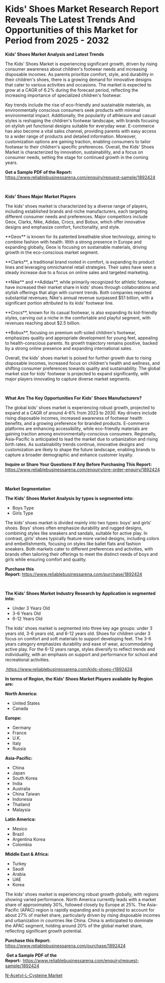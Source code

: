 <p><h1>Kids' Shoes Market Research Report Reveals The Latest Trends And Opportunities of this Market for Period from 2025 - 2032</h1></p><p><strong>Kids' Shoes Market Analysis and Latest Trends</strong></p>
<p><p>The Kids' Shoes Market is experiencing significant growth, driven by rising consumer awareness about children's footwear needs and increasing disposable incomes. As parents prioritize comfort, style, and durability in their children's shoes, there is a growing demand for innovative designs that cater to various activities and occasions. The market is expected to grow at a CAGR of 6.2% during the forecast period, reflecting the increasing importance of specialized children's footwear. </p><p>Key trends include the rise of eco-friendly and sustainable materials, as environmentally conscious consumers seek products with minimal environmental impact. Additionally, the popularity of athleisure and casual styles is reshaping the children's footwear landscape, with brands focusing on stylish yet functional designs suitable for everyday wear. E-commerce has also become a vital sales channel, providing parents with easy access to a wider range of products and detailed information. Moreover, customization options are gaining traction, enabling consumers to tailor footwear to their children's specific preferences. Overall, the Kids' Shoes Market is characterized by innovation, sustainability, and a focus on consumer needs, setting the stage for continued growth in the coming years.</p></p>
<p><strong>Get a Sample PDF of the Report:&nbsp;</strong> <a href="https://www.reliablebusinessarena.com/enquiry/request-sample/1892424?utm_campaign=2958&utm_medium=2&utm_source=Github&utm_content=ia&utm_term=28032025&utm_id=kids-shoes">https://www.reliablebusinessarena.com/enquiry/request-sample/1892424</a></p>
<p>&nbsp;</p>
<p><strong>Kids' Shoes Major Market Players</strong></p>
<p><p>The kids' shoes market is characterized by a diverse range of players, including established brands and niche manufacturers, each targeting different consumer needs and preferences. Major competitors include Geox, Clarks, Nike, Adidas, Crocs, and Bobux, which offer innovative designs and emphasize comfort, functionality, and style. </p><p>**Geox** is known for its patented breathable shoe technology, aiming to combine fashion with health. With a strong presence in Europe and expanding globally, Geox is focusing on sustainable materials, driving growth in the eco-conscious market segment. </p><p>**Clarks**, a traditional brand rooted in comfort, is expanding its product lines and leveraging omnichannel retail strategies. Their sales have seen a steady increase due to a focus on online sales and targeted marketing.</p><p>**Nike** and **Adidas**, while primarily recognized for athletic footwear, have increased their market share in kids' shoes through collaborations and stylish offerings that align with current trends. Both companies reported substantial revenues; Nike's annual revenue surpassed $51 billion, with a significant portion attributed to its kids' footwear line.</p><p>**Crocs**, known for its casual footwear, is also expanding its kid-friendly styles, carving out a niche in the comfortable and playful segment, with revenues reaching about $2.5 billion.</p><p>**Bobux**, focusing on premium soft-soled children's footwear, emphasizes quality and appropriate development for young feet, appealing to health-conscious parents. Its growth trajectory remains positive, backed by a strong online presence and expanding international sales.</p><p>Overall, the kids' shoes market is poised for further growth due to rising disposable incomes, increased focus on children's health and wellness, and shifting consumer preferences towards quality and sustainability. The global market size for kids' footwear is projected to expand significantly, with major players innovating to capture diverse market segments.</p></p>
<p>&nbsp;</p>
<p><strong>What Are The Key Opportunities For Kids' Shoes Manufacturers?</strong></p>
<p><p>The global kids' shoes market is experiencing robust growth, projected to expand at a CAGR of around 4-6% from 2023 to 2030. Key drivers include rising disposable incomes, increased awareness of footwear health benefits, and a growing preference for branded products. E-commerce platforms are enhancing accessibility, while eco-friendly materials are gaining traction among environmentally-conscious consumers. Regionally, Asia-Pacific is anticipated to lead the market due to urbanization and rising birth rates. As sustainability trends continue, innovative designs and customization are likely to shape the future landscape, enabling brands to capture a broader demographic and enhance customer loyalty.</p></p>
<p><strong>Inquire or Share Your Questions If Any Before Purchasing This Report:</strong> <a href="https://www.reliablebusinessarena.com/enquiry/pre-order-enquiry/1892424?utm_campaign=2958&utm_medium=2&utm_source=Github&utm_content=ia&utm_term=28032025&utm_id=kids-shoes">https://www.reliablebusinessarena.com/enquiry/pre-order-enquiry/1892424</a></p>
<p>&nbsp;</p>
<p><strong>Market Segmentation</strong></p>
<p><strong>The Kids' Shoes Market Analysis by types is segmented into:</strong></p>
<p><ul><li>Boys Type</li><li>Girls Type</li></ul></p>
<p><p>The kids' shoes market is divided mainly into two types: boys' and girls' shoes. Boys' shoes often emphasize durability and rugged designs, combining styles like sneakers and sandals, suitable for active play. In contrast, girls' shoes typically feature more varied designs, including colors and embellishments, focusing on styles like ballet flats and fashion sneakers. Both markets cater to different preferences and activities, with brands often tailoring their offerings to meet the distinct needs of boys and girls while ensuring comfort and quality.</p></p>
<p><strong>Purchase this Report:&nbsp;</strong><a href="https://www.reliablebusinessarena.com/purchase/1892424?utm_campaign=2958&utm_medium=2&utm_source=Github&utm_content=ia&utm_term=28032025&utm_id=kids-shoes">https://www.reliablebusinessarena.com/purchase/1892424</a></p>
<p>&nbsp;</p>
<p><strong>The Kids' Shoes Market Industry Research by Application is segmented into:</strong></p>
<p><ul><li>Under 3 Years Old</li><li>3-6 Years Old</li><li>6-12 Years Old</li></ul></p>
<p><p>The kids' shoes market is segmented into three key age groups: under 3 years old, 3-6 years old, and 6-12 years old. Shoes for children under 3 focus on comfort and soft materials to support developing feet. The 3-6 years category emphasizes durability and ease of wear, accommodating active play. For the 6-12 years range, styles diversify to reflect trends and individuality, with an emphasis on support and performance for school and recreational activities.</p></p>
<p><a href="https://www.reliablebusinessarena.com/kids-shoes-r1892424?utm_campaign=2958&utm_medium=2&utm_source=Github&utm_content=ia&utm_term=28032025&utm_id=kids-shoes">&nbsp;https://www.reliablebusinessarena.com/kids-shoes-r1892424</a></p>
<p><strong>In terms of Region, the Kids' Shoes Market Players available by Region are:</strong></p>
<p>
    <p> <strong> North America: </strong>
        <ul>
            <li>United States</li>
            <li>Canada</li>
        </ul>
        </p> 
    <p> <strong> Europe: </strong>
        <ul>
            <li>Germany</li>
            <li>France</li>
            <li>U.K.</li>
            <li>Italy</li>
            <li>Russia</li>
        </ul>
        </p> 
    <p> <strong> Asia-Pacific: </strong>
        <ul>
            <li>China</li>
            <li>Japan</li>
            <li>South Korea</li>
            <li>India</li>
            <li>Australia</li>
            <li>China Taiwan</li>
            <li>Indonesia</li>
            <li>Thailand</li>
            <li>Malaysia</li>
        </ul>
        </p> 
    <p> <strong> Latin America: </strong>
        <ul>
            <li>Mexico</li>
            <li>Brazil</li>
            <li>Argentina Korea</li>
            <li>Colombia</li>
        </ul>
        </p> 
    <p> <strong> Middle East & Africa: </strong>
        <ul>
            <li>Turkey</li>
            <li>Saudi</li>
            <li>Arabia</li>
            <li>UAE</li>
            <li>Korea</li>
        </ul>
    </p>
    </p>
<p><p>The kids' shoes market is experiencing robust growth globally, with regions showing varied performance. North America currently leads with a market share of approximately 30%, followed closely by Europe at 25%. The Asia-Pacific (APAC) region is rapidly expanding and is projected to account for about 27% of market share, particularly driven by rising disposable incomes and urbanization in countries like China. China is anticipated to dominate the APAC segment, holding around 20% of the global market share, reflecting significant growth potential.</p></p>
<p><strong>Purchase this Report: </strong><a href="https://www.reliablebusinessarena.com/purchase/1892424?utm_campaign=2958&utm_medium=2&utm_source=Github&utm_content=ia&utm_term=28032025&utm_id=kids-shoes">https://www.reliablebusinessarena.com/purchase/1892424</a></p>
<p>&nbsp;<strong>Get a Sample PDF of the Report:&nbsp;&nbsp;</strong><a href="https://www.reliablebusinessarena.com/enquiry/request-sample/1892424?utm_campaign=2958&utm_medium=2&utm_source=Github&utm_content=ia&utm_term=28032025&utm_id=kids-shoes">https://www.reliablebusinessarena.com/enquiry/request-sample/1892424</a></p>
<p><strong></strong></p>
<p><p><a href="https://github.com/birbamanan03/Market-Research-Report-List-1/blob/main/n-acetyl-l-cysteine-market.md?utm_campaign=2958&utm_medium=2&utm_source=Github&utm_content=ia&utm_term=28032025&utm_id=kids-shoes">N-Acetyl-L-Cysteine Market</a></p></p>